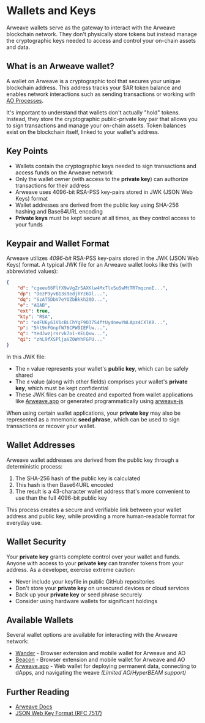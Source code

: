 # Wallets and Keys

Arweave wallets serve as the gateway to interact with the Arweave blockchain network. They don't physically store tokens but instead manage the cryptographic keys needed to access and control your on-chain assets and data.

## What is an Arweave wallet?

A wallet on Arweave is a cryptographic tool that secures your unique blockchain address. This address tracks your $AR token balance and enables network interactions such as sending transactions or working with [AO Processes](https://ao.arweave.net).

It's important to understand that wallets don't actually "hold" tokens. Instead, they store the cryptographic public-private key pair that allows you to sign transactions and manage your on-chain assets. Token balances exist on the blockchain itself, linked to your wallet's address.

## Key Points

- Wallets contain the cryptographic keys needed to sign transactions and access funds on the Arweave network
- Only the wallet owner (with access to the **private key**) can authorize transactions for their address
- Arweave uses 4096-bit RSA-PSS key-pairs stored in JWK (JSON Web Keys) format
- Wallet addresses are derived from the public key using SHA-256 hashing and Base64URL encoding
- **Private keys** must be kept secure at all times, as they control access to your funds

## Keypair and Wallet Format

Arweave utilizes *4096-bit* RSA-PSS key-pairs stored in the JWK (JSON Web Keys) format. A typical JWK file for an Arweave wallet looks like this (with abbreviated values):

```json
{
	"d": "cgeeu66FlfX9wVgZr5AXKlw4MxTlxSuSwMtTR7mqcnoE...",
	"dp": "DezP9yvB13s9edjhYz6Dl...",
	"dq": "SzAT5DbV7eYOZbBkkh20D...",
	"e": "AQAB",
	"ext": true,
	"kty": "RSA",
	"n": "o4FU6y61V1cBLChYgF9O37S4ftUy4newYWLApz4CXlK8...",
	"p": "5ht9nFGnpfW76CPW9IEFlw...",
	"q": "tedJwzjrsrvk7o1-KELQxw...",
	"qi": "zhL9fXSPljaVZ0WYhFGPU..."
}
```

In this JWK file:
- The `n` value represents your wallet's **public key**, which can be safely shared
- The `d` value (along with other fields) comprises your wallet's **private key**, which must be kept confidential
- These JWK files can be created and exported from wallet applications like [Arweave.app](https://arweave.app) or generated programmatically using [arweave-js](https://github.com/ArweaveTeam/arweave-js)

When using certain wallet applications, your **private key** may also be represented as a mnemonic **seed phrase**, which can be used to sign transactions or recover your wallet.

## Wallet Addresses

Arweave wallet addresses are derived from the public key through a deterministic process:
1. The SHA-256 hash of the public key is calculated
2. This hash is then Base64URL encoded
3. The result is a 43-character wallet address that's more convenient to use than the full 4096-bit public key

This process creates a secure and verifiable link between your wallet address and public key, while providing a more human-readable format for everyday use.

## Wallet Security

Your **private key** grants complete control over your wallet and funds. Anyone with access to your **private key** can transfer tokens from your address. As a developer, exercise extreme caution:

- Never include your keyfile in public GitHub repositories
- Don't store your **private key** on unsecured devices or cloud services
- Back up your **private key** or seed phrase securely
- Consider using hardware wallets for significant holdings

## Available Wallets

Several wallet options are available for interacting with the Arweave network:

- [Wander](https://wander.app) - Browser extension and mobile wallet for Arweave and AO
- [Beacon](https://beaconwallet.app/) - Browser extension and mobile wallet for Arweave and AO
- [Arweave.app](https://arweave.app/welcome) - Web wallet for deploying permanent data, connecting to dApps, and navigating the weave *(Limited AO/HyperBEAM support)*

## Further Reading

- [Arweave Docs](https://docs.arweave.org/developers/server/http-api#key-format)
- [JSON Web Key Format (RFC 7517)](https://www.rfc-editor.org/rfc/rfc7517)